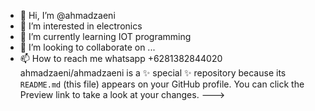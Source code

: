 - 👋 Hi, I’m @ahmadzaeni
- 👀 I’m interested in electronics
- 🌱 I’m currently learning  IOT programming
- 💞️ I’m looking to collaborate on ...
- 📫 How to reach me  whatsapp +6281382844020
ahmadzaeni/ahmadzaeni is a ✨ special ✨ repository because its `README.md` (this file) appears on your GitHub profile.
You can click the Preview link to take a look at your changes.
--->
